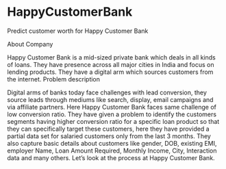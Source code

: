 # HappyCustomerBank
Predict customer worth for Happy Customer Bank


About Company

Happy Customer Bank is a mid-sized private bank which deals in all kinds of loans. They have presence across all major cities in India and focus on lending products. They have a digital arm which sources customers from the internet.
Problem description

Digital arms of banks today face challenges with lead conversion, they source leads through mediums like search, display, email campaigns and via affiliate partners. Here Happy Customer Bank faces same challenge of low conversion ratio. They have given a problem to identify the customers segments having higher conversion ratio for a specific loan product so that they can specifically target these customers, here they have provided a partial data set for salaried customers only from the last 3 months. They also capture basic details about customers like gender, DOB, existing EMI, employer Name, Loan Amount Required, Monthly Income, City, Interaction data and many others. Let’s look at the process at Happy Customer Bank.
